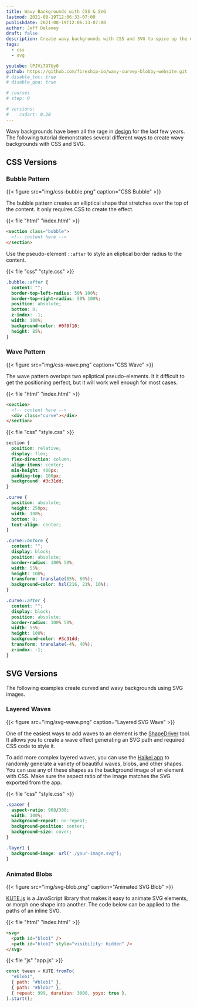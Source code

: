 ```yaml
---
title: Wavy Backgrounds with CSS & SVG
lastmod: 2021-08-19T12:06:33-07:00
publishdate: 2021-08-19T12:06:33-07:00
author: Jeff Delaney
draft: false
description: Create wavy backgrounds with CSS and SVG to spice up the design of your homepage
tags:
  - css
  - svg

youtube: lPJVi797Uy0
github: https://github.com/fireship-io/wavy-curvey-blobby-website.git
# disable_toc: true
# disable_qna: true

# courses
# step: 0

# versions:
#    rxdart: 0.20
---
```


Wavy backgrounds have been all the rage in [design](https://designshack.net/articles/graphics/design-trend-waves-soft-lines/) for the last few years. The following tutorial demonstrates several different ways to create wavy backgrounds with CSS and SVG.

## CSS Versions

### Bubble Pattern

{{< figure src="img/css-bubble.png" caption="CSS Bubble" >}}

The bubble pattern creates an elliptical shape that stretches over the top of the content. It only requires CSS to create the effect.

{{< file "html" "index.html" >}}

```html
<section class="bubble">
  <!-- content here -->
</section>
```

Use the pseudo-element `::after` to style an eliptical border radius to the content.

{{< file "css" "style.css" >}}

```css
.bubble::after {
  content: "";
  border-top-left-radius: 50% 100%;
  border-top-right-radius: 50% 100%;
  position: absolute;
  bottom: 0;
  z-index: -1;
  width: 100%;
  background-color: #0f0f10;
  height: 85%;
}
```

### Wave Pattern

{{< figure src="img/css-wave.png" caption="CSS Wave" >}}

The wave pattern overlaps two epliptical pseudo-elements. It it difficult to get the positioning perfect, but it will work well enough for most cases.

{{< file "html" "index.html" >}}

```html
<section>
  <!-- content here -->
  <div class="curve"></div>
</section>
```

{{< file "css" "style.css" >}}

```css
section {
  position: relative;
  display: flex;
  flex-direction: column;
  align-items: center;
  min-height: 400px;
  padding-top: 100px;
  background: #3c31dd;
}

.curve {
  position: absolute;
  height: 250px;
  width: 100%;
  bottom: 0;
  text-align: center;
}

.curve::before {
  content: "";
  display: block;
  position: absolute;
  border-radius: 100% 50%;
  width: 55%;
  height: 100%;
  transform: translate(85%, 60%);
  background-color: hsl(216, 21%, 16%);
}

.curve::after {
  content: "";
  display: block;
  position: absolute;
  border-radius: 100% 50%;
  width: 55%;
  height: 100%;
  background-color: #3c31dd;
  transform: translate(-4%, 40%);
  z-index: -1;
}
```

## SVG Versions

The following examples create curved and wavy backgrounds using SVG images.

### Layered Waves

{{< figure src="img/svg-wave.png" caption="Layered SVG Wave" >}}

One of the easiest ways to add waves to an element is the [ShapeDriver](https://www.shapedivider.app/) tool. It allows you to create a wave effect generating an SVG path and required CSS code to style it.

To add more complex layered waves, you can use the [Haikei app](https://haikei.app/) to randomly generate a variety of beautiful waves, blobs, and other shapes. You can use any of these shapes as the background image of an element with CSS. Make sure the aspect ratio of the image matches the SVG exported from the app.

{{< file "css" "style.css" >}}

```css
.spacer {
  aspect-ratio: 960/300;
  width: 100%;
  background-repeat: no-repeat;
  background-position: center;
  background-size: cover;
}

.layer1 {
  background-image: url("./your-image.svg");
}
```

### Animated Blobs

{{< figure src="img/svg-blob.png" caption="Animated SVG Blob" >}}

[KUTE.js](http://thednp.github.io/kute.js/svgTransform.html) is a JavaScript library that makes it easy to animate SVG elements, or morph one shape into another. The code below can be applied to the paths of an inline SVG.

{{< file "html" "index.html" >}}

```html
<svg>
  <path id="blob1" />
  <path id="blob2" style="visibility: hidden" />
</svg>
```

{{< file "js" "app.js" >}}

```javascript
const tween = KUTE.fromTo(
  "#blob1",
  { path: "#blob1" },
  { path: "#blob2" },
  { repeat: 999, duration: 3000, yoyo: true },
).start();
```
